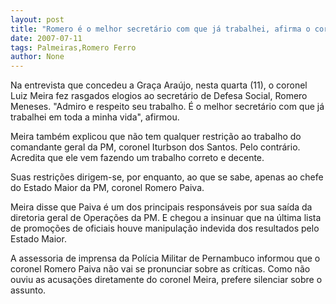 ```yaml
---
layout: post
title: "Romero é o melhor secretário com que já trabalhei, afirma o coronel Meira"
date: 2007-07-11
tags: Palmeiras,Romero Ferro
author: None
---
```

Na entrevista que concedeu a Gra&ccedil;a Ara&uacute;jo, nesta quarta (11), o coronel Luiz Meira fez rasgados elogios ao secret&aacute;rio de Defesa Social, Romero Meneses. &quot;Admiro e respeito seu trabalho. &Eacute; o melhor secret&aacute;rio com que j&aacute; trabalhei em toda a minha vida&quot;, afirmou. 

Meira tamb&eacute;m explicou que n&atilde;o tem qualquer restri&ccedil;&atilde;o ao trabalho do comandante geral da PM, coronel Iturbson dos Santos. Pelo contr&aacute;rio. Acredita que ele vem fazendo um trabalho correto e decente. 

Suas restri&ccedil;&otilde;es dirigem-se, por enquanto, ao que se sabe, apenas ao chefe do Estado Maior da PM, coronel Romero Paiva. 

Meira disse que Paiva &eacute; um dos principais respons&aacute;veis por sua sa&iacute;da da diretoria geral de Opera&ccedil;&otilde;es da PM. E chegou a insinuar que na &uacute;ltima lista de promo&ccedil;&otilde;es de oficiais houve manipula&ccedil;&atilde;o indevida dos resultados pelo Estado Maior. 

A assessoria de imprensa da Pol&iacute;cia Militar de Pernambuco informou que o coronel Romero Paiva n&atilde;o vai se pronunciar sobre as cr&iacute;ticas. Como n&atilde;o ouviu as acusa&ccedil;&otilde;es diretamente do coronel Meira, prefere silenciar sobre o assunto. 